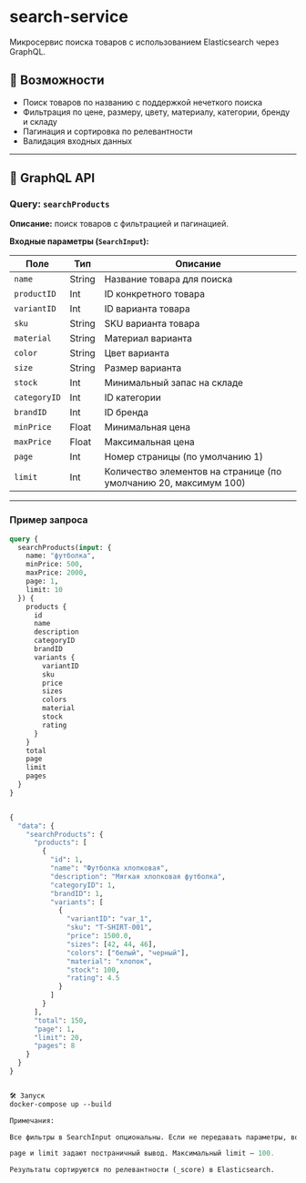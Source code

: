 # search-service

Микросервис поиска товаров с использованием Elasticsearch через GraphQL.

## 🚀 Возможности

- Поиск товаров по названию с поддержкой нечеткого поиска
- Фильтрация по цене, размеру, цвету, материалу, категории, бренду и складу
- Пагинация и сортировка по релевантности
- Валидация входных данных

---

## 📡 GraphQL API

### Query: `searchProducts`

**Описание:** поиск товаров с фильтрацией и пагинацией.

**Входные параметры (`SearchInput`):**

| Поле        | Тип         | Описание |
|------------|------------|----------|
| `name`      | String     | Название товара для поиска |
| `productID` | Int        | ID конкретного товара |
| `variantID` | Int        | ID варианта товара |
| `sku`       | String     | SKU варианта товара |
| `material`  | String     | Материал варианта |
| `color`     | String     | Цвет варианта |
| `size`      | String     | Размер варианта |
| `stock`     | Int        | Минимальный запас на складе |
| `categoryID`| Int        | ID категории |
| `brandID`   | Int        | ID бренда |
| `minPrice`  | Float      | Минимальная цена |
| `maxPrice`  | Float      | Максимальная цена |
| `page`      | Int        | Номер страницы (по умолчанию 1) |
| `limit`     | Int        | Количество элементов на странице (по умолчанию 20, максимум 100) |

---

### Пример запроса

```graphql
query {
  searchProducts(input: {
    name: "футболка",
    minPrice: 500,
    maxPrice: 2000,
    page: 1,
    limit: 10
  }) {
    products {
      id
      name
      description
      categoryID
      brandID
      variants {
        variantID
        sku
        price
        sizes
        colors
        material
        stock
        rating
      }
    }
    total
    page
    limit
    pages
  }
}


{
  "data": {
    "searchProducts": {
      "products": [
        {
          "id": 1,
          "name": "Футболка хлопковая",
          "description": "Мягкая хлопковая футболка",
          "categoryID": 1,
          "brandID": 1,
          "variants": [
            {
              "variantID": "var_1",
              "sku": "T-SHIRT-001",
              "price": 1500.0,
              "sizes": [42, 44, 46],
              "colors": ["белый", "черный"],
              "material": "хлопок",
              "stock": 100,
              "rating": 4.5
            }
          ]
        }
      ],
      "total": 150,
      "page": 1,
      "limit": 20,
      "pages": 8
    }
  }
}


🛠️ Запуск
docker-compose up --build

Примечания:

Все фильтры в SearchInput опциональны. Если не передавать параметры, возвращаются все товары с пагинацией.

page и limit задают постраничный вывод. Максимальный limit — 100.

Результаты сортируются по релевантности (_score) в Elasticsearch.
